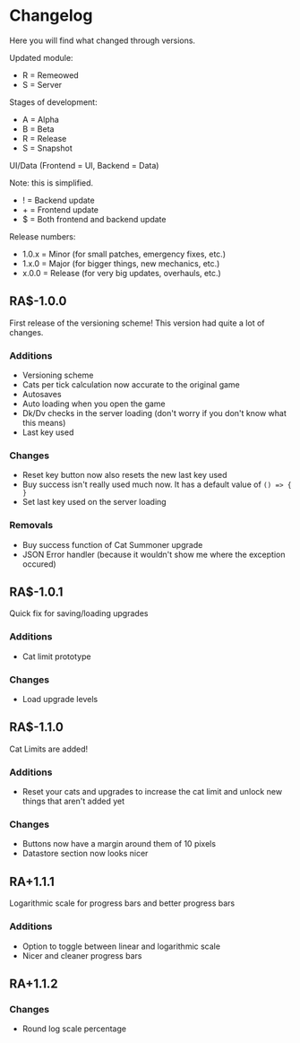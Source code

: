 # Changelog
Here you will find what changed through versions.

Updated module:

* R = Remeowed
* S = Server

Stages of development:

* A = Alpha
* B = Beta
* R = Release
* S = Snapshot

UI/Data (Frontend = UI, Backend = Data)

Note: this is simplified.

* ! = Backend update
* \+ = Frontend update
* \$ = Both frontend and backend update

Release numbers:

* 1.0.x = Minor (for small patches, emergency fixes, etc.)
* 1.x.0 = Major (for bigger things, new mechanics, etc.)
* x.0.0 = Release (for very big updates, overhauls, etc.)

## RA$-1.0.0
First release of the versioning scheme!
This version had quite a lot of changes.

### Additions
+ Versioning scheme
+ Cats per tick calculation now accurate to the original game
+ Autosaves
+ Auto loading when you open the game
+ Dk/Dv checks in the server loading (don't worry if you don't know what this means)
+ Last key used

### Changes
* Reset key button now also resets the new last key used
* Buy success isn't really used much now. It has a default value of ``() => { }``
* Set last key used on the server loading

### Removals
- Buy success function of Cat Summoner upgrade
- JSON Error handler (because it wouldn't show me where the exception occured)

## RA$-1.0.1
Quick fix for saving/loading upgrades

### Additions
- Cat limit prototype

### Changes
- Load upgrade levels

## RA$-1.1.0
Cat Limits are added!

### Additions
- Reset your cats and upgrades to increase the cat limit and unlock new things that aren't added yet

### Changes
- Buttons now have a margin around them of 10 pixels
- Datastore section now looks nicer

## RA+1.1.1
Logarithmic scale for progress bars and better progress bars

### Additions
- Option to toggle between linear and logarithmic scale
- Nicer and cleaner progress bars

## RA+1.1.2
### Changes
- Round log scale percentage
